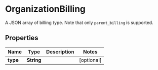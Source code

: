 

# OrganizationBilling

A JSON array of billing type. Note that only `parent_billing` is supported.
## Properties

Name | Type | Description | Notes
------------ | ------------- | ------------- | -------------
**type** | **String** |  |  [optional]




